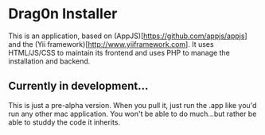 # Drag0n Installer

This is an application, based on (AppJS)[https://github.com/appjs/appjs] and the (Yii framework)[http://www.yiiframework.com].
It uses HTML/JS/CSS to maintain its frontend and uses PHP to manage the installation and backend.

## Currently in development...
This is just a pre-alpha version. When you pull it, just run the .app like you'd run any other mac application. You won't be able to do much...but rather be able to studdy the code it inherits.